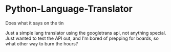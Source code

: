 # Python-Language-Translator
Does what it says on the tin

Just a simple lang translator using the googletrans api, not anything special. Just wanted to test the API out, and I'm bored of prepping for boards, so what other way to burn the hours?
